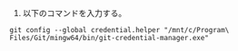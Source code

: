 
1. 以下のコマンドを入力する。
```
git config --global credential.helper "/mnt/c/Program\ Files/Git/mingw64/bin/git-credential-manager.exe"
```
